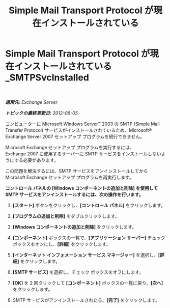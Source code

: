 ﻿---
title: 'Simple Mail Transport Protocol が現在インストールされている'
TOCTitle: Simple Mail Transport Protocol が現在インストールされている_SMTPSvcInstalled
ms:assetid: f786a93c-876d-4f4e-adb6-4dfea3d820d1
ms:mtpsurl: https://technet.microsoft.com/ja-jp/library/ms.exch.setupreadiness.smtpsvcinstalled(v=EXCHG.150)
ms:contentKeyID: 48270256
ms.date: 04/24/2018
mtps_version: v=EXCHG.150
ms.translationtype: HT
---

# Simple Mail Transport Protocol が現在インストールされている\_SMTPSvcInstalled

 

_**適用先:** Exchange Server_

_**トピックの最終更新日:** 2012-06-05_

コンピューターに Microsoft Windows Server™ 2003 の SMTP (Simple Mail Transfer Protocol) サービスがインストールされているため、Microsoft® Exchange Server 2007 セットアップ プログラムを続行できません。

Microsoft Exchange セットアップ プログラムを実行するには、Exchange 2007 に使用するサーバーに SMTP サービスをインストールしないようにする必要があります。

この問題を解決するには、SMTP サービスをアンインストールしてから Microsoft Exchange セットアップ プログラムを再実行します。

**コントロール パネルの \[Windows コンポーネントの追加と削除\] を使用して SMTP サービスをアンインストールするには、次の操作を行います。**

1.  **\[スタート\]** ボタンをクリックし、**\[コントロール パネル\]** をクリックします。

2.  **\[プログラムの追加と削除\]** をダブルクリックします。

3.  **\[Windows コンポーネントの追加と削除\]** をクリックします。

4.  **\[コンポーネント\]** ボックスの一覧で、**\[アプリケーション サーバー\]** チェック ボックスをオンにし、**\[詳細\]** をクリックします。

5.  **\[インターネット インフォメーション サービス マネージャー\]** を選択し、**\[詳細\]** をクリックします。

6.  **\[SMTP サービス\]** を選択し、チェック ボックスをオフにします。

7.  **\[OK\]** を 2 回クリックして **\[コンポーネント\]** ボックスの一覧に戻り、**\[次へ\]** をクリックします。

8.  SMTP サービスがアンインストールされたら、**\[完了\]** をクリックします。

